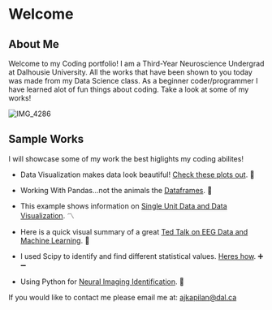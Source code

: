 # Welcome

## About Me
Welcome to my Coding portfolio! I am a Third-Year Neuroscience Undergrad at Dalhousie University. All the works that have been shown to you today was made from my Data Science class. As a beginner coder/programmer I have learned alot of fun things about coding. Take a look at some of my works!

![IMG_4286](https://user-images.githubusercontent.com/94637743/142765958-fdb2c399-764d-44ae-b32d-7f7a44bcdfcf.jpg)





## Sample Works

I will showcase some of my work the best higlights my coding abilites!

- Data Visualization makes data look beautiful! [Check these plots out](Data_Visualization.md). :eyes:  

- Working With Pandas...not the animals the [Dataframes](pandas_dataframe.md). :panda_face:

- This example shows information on [Single Unit Data and Data Visualization](Single_Unit_PSTH_Plots.md). :part_alternation_mark:

- Here is a quick visual summary of a great [Ted Talk on EEG Data and Machine Learning](EEG_Mach_TT.md). :robot: 

- I used Scipy to identify and find different statistical values. [Heres how](One_Tailed_Ttest_EDA.md). :heavy_plus_sign: :heavy_minus_sign:

- Using Python for [Neural Imaging Identification](Neural_Imaging.md). :brain: 

If you would like to contact me please email me at:
[ajkapilan@dal.ca](mailto:ajkapilan@dal.ca)
